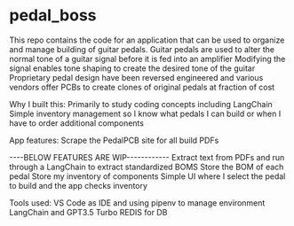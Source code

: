 # pedal_boss
This repo contains the code for an application that can be used to organize and manage building of guitar pedals. 
Guitar pedals are used to alter the normal tone of a guitar signal before it is fed into an amplifier 
Modifying the signal enables tone shaping to create the desired tone of the guitar
Proprietary pedal design have been reversed engineered and various vendors offer PCBs to create clones of original pedals at fraction of cost

Why I built this: 
Primarily to study coding concepts including LangChain
Simple inventory management so I know what pedals I can build or when I have to order additional components 


App features: 
Scrape the PedalPCB site for all build PDFs

----BELOW FEATURES ARE WIP------------
Extract text from PDFs and run through a LangChain to extract standardized BOMS
Store the BOM of each pedal 
Store my inventory of components 
Simple UI where I select the pedal to build and the app checks inventory 

Tools used: 
VS Code as IDE and using pipenv to manage environment
LangChain and GPT3.5 Turbo
REDIS for DB 

